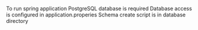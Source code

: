 To run spring application PostgreSQL database is required
Database access is configured in application.properies
Schema create script is in database directory 